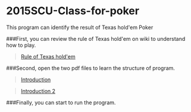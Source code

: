 # 2015SCU-Class-for-poker
This program can identify the result of Texas hold'em Poker

###First, you can review the rule of Texas hold'em on wiki to understand how to play.

>[Rule of Texas hold'em](https://en.wikipedia.org/wiki/Texas_hold_%27em)

###Second, open the two pdf files to learn the structure of program.

>[Introduction](https://github.com/ChiLunHuang/2015SCU-Class-for-poker/blob/master/Introduction.pdf)

>[Introduction 2](https://github.com/ChiLunHuang/2015SCU-Class-for-poker/blob/master/Introduction2.pdf)

###Finally, you can start to run the program. 
